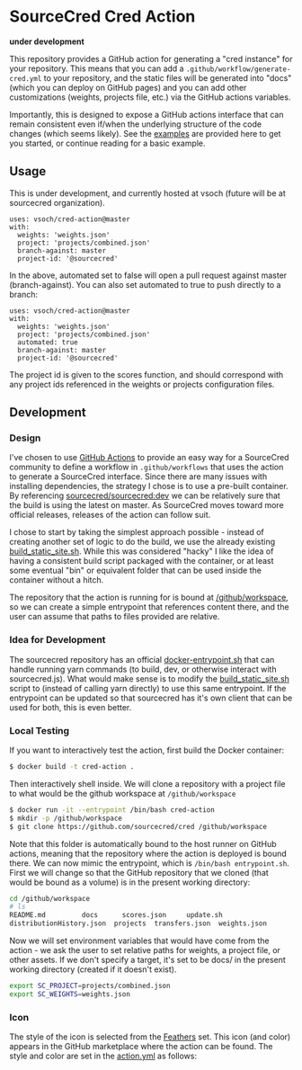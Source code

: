 # SourceCred Cred Action

**under development**

This repository provides a GitHub action for generating a "cred instance"
for your repository.  This means that you can add a `.github/workflow/generate-cred.yml`
to your repository, and the static files will be generated into "docs"
(which you can deploy on GitHub pages) and you can add other customizations
(weights, projects file, etc.) via the GitHub actions variables.

Importantly, this is designed to expose a GitHub actions interface that can
remain consistent even if/when the underlying structure of the code changes (which
seems likely). See the [examples](examples) are provided here to get you started,
or continue reading for a basic example.

## Usage

This is under development, and currently hosted at vsoch (future will be at
sourcecred organization).

```
uses: vsoch/cred-action@master
with:
  weights: 'weights.json'
  project: 'projects/combined.json'  
  branch-against: master
  project-id: '@sourcecred'
```

In the above, automated set to false will open a pull request against master (branch-against).
You can also set automated to true to push directly to a branch:

```
uses: vsoch/cred-action@master
with:
  weights: 'weights.json'
  project: 'projects/combined.json'  
  automated: true
  branch-against: master
  project-id: '@sourcecred'
```

The project id is given to the scores function, and should correspond with any project
ids referenced in the weights or projects configuration files.

## Development

### Design

I've chosen to use [GitHub Actions](https://help.github.com/en/actions) to provide an easy
way for a SourceCred community to define a workflow in `.github/workflows` that uses the
action to generate a SourceCred interface. Since there are many issues with installing
dependencies, the strategy I chose is to use a pre-built container. By referencing 
[sourcecred/sourcecred:dev](https://hub.docker.com/r/sourcecred/sourcecred/tags) 
we can be relatively sure that the build is using the latest on master.
As SourceCred moves toward more official releases, releases of the action can
follow suit. 

I chose to start by taking the simplest approach possible - instead of creating
another set of logic to do the build, we use the already existing [build_static_site.sh](https://github.com/sourcecred/sourcecred/blob/master/scripts/build_static_site.sh). While this was considered "hacky" I like the idea of
having a consistent build script packaged with the container, or at least
some eventual "bin" or equivalent folder that can be used inside the container
without a hitch.

The repository that the action is running for is bound at [/github/workspace](https://help.github.com/en/actions/reference/virtual-environments-for-github-hosted-runners#docker-container-filesystem), so we can create a simple entrypoint
that references content there, and the user can assume that paths to files provided are relative.

### Idea for Development

The sourcecred repository has an official [docker-entrypoint.sh](https://github.com/sourcecred/sourcecred/blob/master/scripts/docker-entrypoint.sh)
that can handle running yarn commands (to build, dev, or otherwise interact with sourcecred.js). What
would make sense is to modify the [build_static_site.sh](https://github.com/sourcecred/sourcecred/blob/master/scripts/build_static_site.sh)
script to (instead of calling yarn directly) to use this same entrypoint. If 
the entrypoint can be updated so that sourcecred has it's own client that can
be used for both, this is even better.

### Local Testing

If you want to interactively test the action, first build the Docker container:

```bash
$ docker build -t cred-action .
```

Then interactively shell inside. We will clone a repository with a project file
to what would be the github workspace at `/github/workspace`

```bash
$ docker run -it --entrypoint /bin/bash cred-action
$ mkdir -p /github/workspace
$ git clone https://github.com/sourcecred/cred /github/workspace
```

Note that this folder is automatically bound to the host runner on GitHub actions,
meaning that the repository where the action is deployed is bound there.
We can now mimic the entrypoint, which is `/bin/bash entrypoint.sh`.
First we will change so that the GitHub repository that we cloned (that would
be bound as a volume) is in the present working directory:

```bash
cd /github/workspace
# ls
README.md		  docs	    scores.json     update.sh
distributionHistory.json  projects  transfers.json  weights.json
```

Now we will set environment variables that would have come from
the action - we ask the user to set relative paths for weights,
a project file, or other assets. If we don't specify a target, it's set
to be docs/ in the present working directory (created if it doesn't exist).

```bash
export SC_PROJECT=projects/combined.json
export SC_WEIGHTS=weights.json
```


### Icon

The style of the icon is selected from the [Feathers](https://feathericons.com/) set.
This icon (and color) appears in the GitHub marketplace where the action can be found.
The style and color are set in the [action.yml](action.yml) as follows:

```

```
